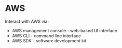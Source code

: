 # AWS

Interact with AWS via:
- AWS management console - web-based UI interface
- AWS CLI - command line interface
- AWS SDK - software development kit
